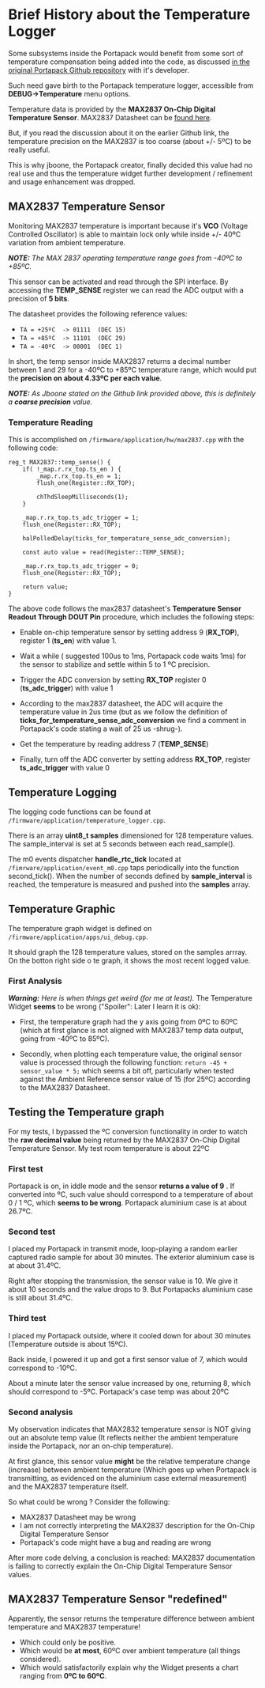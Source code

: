 # Brief History about the Temperature Logger

Some subsystems inside the Portapack would benefit from some sort of temperature compensation being added into the code, as discussed [in the original Portapack Github repository](https://github.com/sharebrained/portapack-hackrf/issues/8) with it's developer.

Such need gave birth to the Portapack temperature logger, accessible from **DEBUG->Temperature** menu options.

Temperature data is provided by the **MAX2837 On-Chip Digital Temperature Sensor**. MAX2837 Datasheet can be [found here](https://datasheets.maximintegrated.com/en/ds/MAX2837.pdf).

But, if you read the discussion about it on the earlier Github link, the temperature precision on the MAX2837 is too coarse (about +/- 5ºC) to be really useful. 

This is why jboone, the Portapack creator, finally decided this value had no real use and thus the temperature widget further development / refinement and usage enhancement was dropped.

## MAX2837 Temperature Sensor
Monitoring MAX2837 temperature is important because it's **VCO** (Voltage Controlled Oscillator) is able to maintain lock only while inside +/- 40ºC variation from ambient temperature. 

_**NOTE:** The MAX 2837 operating temperature range goes from -40ºC to +85ºC._

This sensor can be activated and read through the SPI interface. By accessing the **TEMP_SENSE** register we can read the ADC output with a precision of **5 bits**.

The datasheet provides the following reference values:

* `TA = +25ºC  -> 01111  (DEC 15)`
* `TA = +85ºC  -> 11101  (DEC 29)`
* `TA = -40ºC  -> 00001  (DEC 1)`

In short, the temp sensor inside MAX2837 returns a decimal number between 1 and 29 for a -40ºC to +85ºC temperature range, which would put the **precision on about 4.33ºC per each value**. 

_**NOTE:** As Jboone stated on the Github link provided above, this is definitely a **coarse precision** value._

### Temperature Reading
This is accomplished on `/firmware/application/hw/max2837.cpp` with the following code:

```
reg_t MAX2837::temp_sense() {
	if( !_map.r.rx_top.ts_en ) {
		_map.r.rx_top.ts_en = 1;
		flush_one(Register::RX_TOP);

		chThdSleepMilliseconds(1);
	}

	_map.r.rx_top.ts_adc_trigger = 1;
	flush_one(Register::RX_TOP);

	halPolledDelay(ticks_for_temperature_sense_adc_conversion);

	const auto value = read(Register::TEMP_SENSE);

	_map.r.rx_top.ts_adc_trigger = 0;
	flush_one(Register::RX_TOP);

	return value;
}
```

The above code follows the max2837 datasheet's **Temperature Sensor Readout Through DOUT Pin** procedure, which includes the following steps:

* Enable on-chip temperature sensor by setting address 9 (**RX_TOP**), register 1 (**ts_en**) with value 1.

* Wait a while ( suggested 100us to 1ms, Portapack code waits 1ms) for the sensor to stabilize and settle within 5 to 1 ºC precision.

* Trigger the ADC conversion by setting **RX_TOP** register 0 (**ts_adc_trigger**) with value 1

* According to the max2837 datasheet, the ADC will acquire the temperature value in 2us time (but as we follow the definition of **ticks_for_temperature_sense_adc_conversion** we find a comment in Portapack's code stating a wait of 25 us -shrug-).

* Get the temperature by reading address 7  (**TEMP_SENSE**)

* Finally, turn off the ADC converter by setting address **RX_TOP**, register **ts_adc_trigger** with value 0

## Temperature Logging
The logging code functions can be found at `/firmware/application/temperature_logger.cpp`.

There is an array **uint8_t samples** dimensioned for 128 temperature values. The sample_interval is set at 5 seconds between each read_sample().

The m0 events dispatcher **handle_rtc_tick** located at `/fimrware/application/event_m0.cpp` taps periodically into the function second_tick(). When the number of seconds defined by **sample_interval** is reached, the temperature is measured and pushed into the **samples** array. 

## Temperature Graphic
The temperature graph widget is defined on `/firmware/application/apps/ui_debug.cpp`.

It should graph the 128 temperature values, stored on the samples arrray. On the botton right side o te graph, it shows the most recent logged value.

### First Analysis

_**Warning:** Here is when things get weird (for me at least)._ The Temperature Widget **seems** to be wrong ("Spoiler": Later I learn it is ok):

* First, the temperature graph had the y axis going from 0ºC to 60ºC (which at first glance is not aligned with MAX2837 temp data output, going from -40ºC to 85ºC).

* Secondly, when plotting each temperature value, the original sensor value is processed through the following function: `return -45 + sensor_value * 5;` which seems a bit off, particularly when tested against the Ambient Reference sensor value of 15 (for 25ºC) according to the MAX2837 Datasheet. 

## Testing the Temperature graph

For my tests, I bypassed the ºC conversion functionality in order to watch the **raw decimal value** being returned by the MAX2837 On-Chip Digital Temperature Sensor. My test room temperature is about 22ºC

### First test
Portapack is on, in iddle mode and the sensor **returns a value of 9** . If converted into ºC, such value should correspond to a temperature of about 0 / 1 ºC, which **seems to be wrong**. Portapack aluminium case is at about 26.7ºC. 

### Second test
I placed my Portapack in transmit mode, loop-playing a random earlier captured radio sample for about 30 minutes. The exterior aluminium case is at about 31.4ºC. 

Right after stopping the transmission, the sensor value is 10. We give it about 10 seconds and the value drops to 9. But Portapacks aluminium case is still about 31.4ºC.

### Third test
I placed my Portapack outside, where it cooled down for about 30 minutes (Temperature outside is about 15ºC).

Back inside, I powered it up and got a first sensor value of 7, which would correspond to -10ºC.

About a minute later the sensor value increased by one, returning 8, which should correspond to -5ºC. Portapack's case temp was about 20ºC

### Second analysis

My observation indicates that MAX2832 temperature sensor is NOT giving out an absolute temp value (It reflects neither the ambient temperature inside the Portapack, nor an on-chip temperature). 

At first glance, this sensor value **might** be the relative temperature change (increase) between ambient temperature (Which goes up when Portapack is transmitting, as evidenced on the aluminium case external measurement) and the MAX2837 temperature itself.

So what could be wrong ? Consider the following:

* MAX2837 Datasheet may be wrong
* I am not correctly interpreting the MAX2837 description for the On-Chip Digital Temperature Sensor
* Portapack's code might have a bug and reading are wrong

After more code delving, a conclusion is reached: MAX2837 documentation is failing to correctly explain the On-Chip Digital Temperature Sensor values.

## MAX2837 Temperature Sensor "redefined"

Apparently, the sensor returns the temperature difference between ambient temperature and MAX2837 temperature!

* Which could only be positive. 
* Which would be **at most**, 60ºC over ambient temperature (all things considered).
* Which would satisfactorily explain why the Widget presents a chart ranging from **0ºC to 60ºC**.
